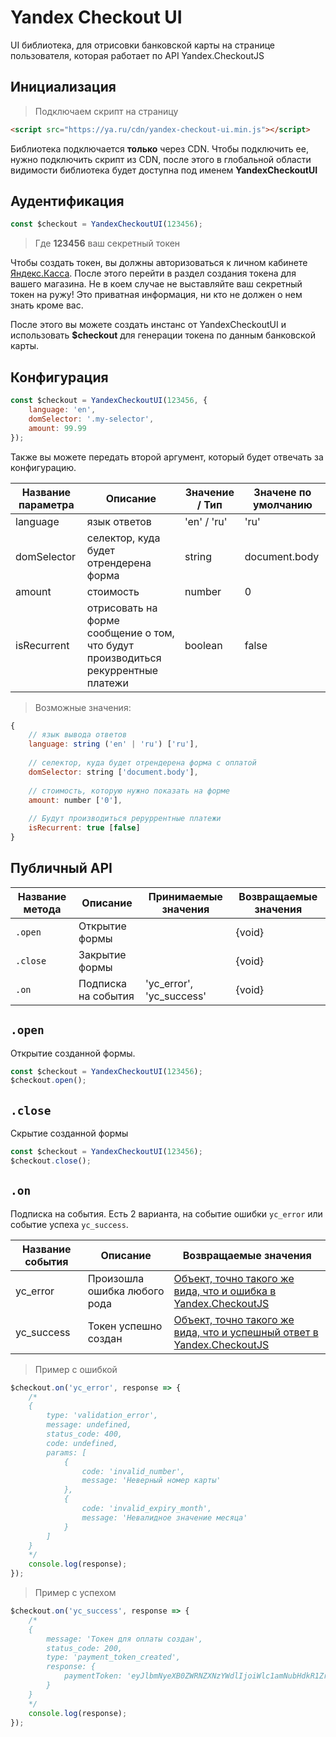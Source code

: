 # Yandex Checkout UI

UI библиотека, для отрисовки банковской карты на странице пользователя,
которая работает по API Yandex.CheckoutJS



## Инициализация

> Подключаем скрипт на страницу

```html
<script src="https://ya.ru/cdn/yandex-checkout-ui.min.js"></script>
```

Библиотека подключается **только** через CDN.
Чтобы подключить ее, нужно подключить скрипт из CDN, после этого в глобальной
области видимости библиотека будет доступна под именем **YandexCheckoutUI**



## Аудентификация

```js
const $checkout = YandexCheckoutUI(123456);
```

> Где **123456** ваш секретный токен

Чтобы создать токен, вы должны авторизоваться к личном кабинете
[Яндекс.Касса](https://ya.ru). После этого перейти в раздел
создания токена для вашего магазина. Не в коем случае не выставляйте ваш
секретный токен на ружу! Это приватная информация, ни кто
не должен о нем знать кроме вас.

После этого вы можете создать инстанс от YandexCheckoutUI и использовать
**$checkout** для генерации токена по данным банковской карты.



## Конфигурация

```js
const $checkout = YandexCheckoutUI(123456, {
    language: 'en',
    domSelector: '.my-selector',
    amount: 99.99
});
```

Также вы можете передать второй аргумент, который будет отвечать за конфигурацию.

| Название параметра | Описание                               | Значение / Тип  | Значене по умолчанию |
| ------------------ | -------------------------------------- | --------------- | -------------------- |
| language           | язык ответов                           | 'en' / 'ru'     | 'ru'                 |
| domSelector        | селектор, куда будет отрендерена форма | string          | document.body        |
| amount             | стоимость                              | number          | 0                    |
| isRecurrent        | отрисовать на форме сообщение о том, что будут производиться рекуррентные платежи  | boolean          | false                    |

> Возможные значения:

```js
{
    // язык вывода ответов
    language: string ('en' | 'ru') ['ru'],
    
    // селектор, куда будет отрендерена форма с оплатой
    domSelector: string ['document.body'],
    
    // стоимость, которую нужно показать на форме
    amount: number ['0'],
    
    // Будут производиться реруррентные платежи
    isRecurrent: true [false]
}
```

## Публичный API

| Название метода | Описание               | Принимаемые значения     | Возвращаемые значения |
| --------------- | ---------------------- | ------------------------ | --------------------- |
| `.open`         | Открытие формы         |                          | {void}                |
| `.close`        | Закрытие формы         |                          | {void}                |
| `.on`           | Подписка на события    | 'yc_error', 'yc_success' | {void}                |

## `.open`

Открытие созданной формы.

```js
const $checkout = YandexCheckoutUI(123456);
$checkout.open();
```

## `.close`

Скрытие созданной формы

```js
const $checkout = YandexCheckoutUI(123456);
$checkout.close();
```

## `.on`

Подписка на события.
Есть 2 варианта, на событие ошибки `yc_error` или событие успеха `yc_success`.

| Название события | Описание                     | Возвращаемые значения |
| ---------------- | ---------------------------- | --------------------- |
| yc_error         | Произошла ошибка любого рода | [Объект, точно такого же вида, что и ошибка в Yandex.CheckoutJS](#yc-errors) |
| yc_success       | Токен успешно создан         | [Объект, точно такого же вида, что и успешный ответ в Yandex.CheckoutJS](#yc-success) |

> Пример с ошибкой

```js
$checkout.on('yc_error', response => {
    /*
    {
        type: 'validation_error',
        message: undefined,
        status_code: 400,
        code: undefined,
        params: [
            {
                code: 'invalid_number',
                message: 'Неверный номер карты'
            },
            {
                code: 'invalid_expiry_month',
                message: 'Невалидное значение месяца'
            }
        ]
    }
    */
    console.log(response);
});
```

> Пример с успехом

```js
$checkout.on('yc_success', response => {
    /*
    {
        message: 'Токен для оплаты создан',
        status_code: 200,
        type: 'payment_token_created',
        response: {
            paymentToken: 'eyJlbmNyeXB0ZWRNZXNzYWdlIjoiWlc1amNubHdkR1ZrVFdWemMyRm5aUT09IiwiZXBoZW1lcmFsUHVibGljS2V5IjoiWlhCb1pXMWxjbUZzVUhWaWJHbGpTMlY1IiwidGFnIjoiYzJsbmJtRjBkWEpsIn0K'
        }
    }
    */
    console.log(response);
});
```
